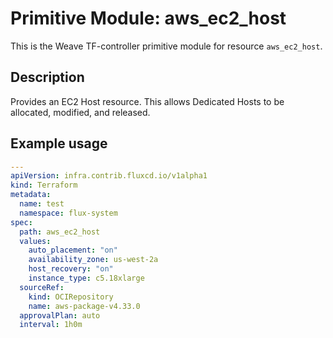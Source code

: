
# Primitive Module: aws_ec2_host

This is the Weave TF-controller primitive module for resource `aws_ec2_host`.

## Description

Provides an EC2 Host resource. This allows Dedicated Hosts to be allocated, modified, and released.

## Example usage

```yaml
---
apiVersion: infra.contrib.fluxcd.io/v1alpha1
kind: Terraform
metadata:
  name: test
  namespace: flux-system
spec:
  path: aws_ec2_host
  values:
    auto_placement: "on"
    availability_zone: us-west-2a
    host_recovery: "on"
    instance_type: c5.18xlarge
  sourceRef:
    kind: OCIRepository
    name: aws-package-v4.33.0
  approvalPlan: auto
  interval: 1h0m
```
